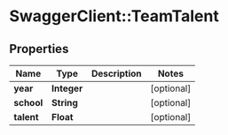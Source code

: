 # SwaggerClient::TeamTalent

## Properties
Name | Type | Description | Notes
------------ | ------------- | ------------- | -------------
**year** | **Integer** |  | [optional] 
**school** | **String** |  | [optional] 
**talent** | **Float** |  | [optional] 


